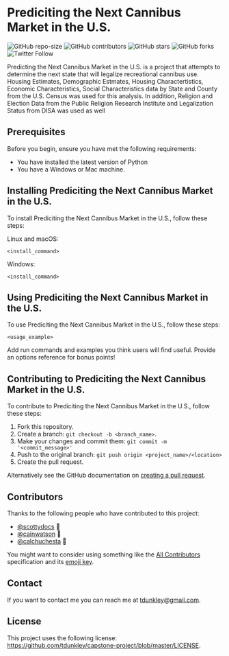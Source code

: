 # Prediciting the Next Cannibus Market in the U.S.

<!--- These are examples. See https://shields.io for others or to customize this set of shields. You might want to include dependencies, project status and licence info here --->
![GitHub repo-size](https://img.shields.io/github/repo-size/tdunkley/capstone-project)
![GitHub contributors](https://img.shields.io/github/contributors/tdunkley/capstone-project)
![GitHub stars](https://img.shields.io/github/stars/tdunkley/capstone-project?style=social)
![GitHub forks](https://img.shields.io/github/forks/tdunkley/capstone-project?style=social)
![Twitter Follow](https://img.shields.io/twitter/follow/tdunkley?style=social)

Predicting the Next Cannibus Market in the U.S. is a project that attempts to determine the next state that will legalize recreational cannibus use. Housing Estimates, Demographic Estmates, Housing Charactertistics, Economic Characteristics, Social Characteristics data by State and County from the U.S. Census was used for this analysis. In addition, Religion and Election Data from the Public Religion Research Institute and Legalization Status from DISA was used as well 


## Prerequisites

Before you begin, ensure you have met the following requirements:
<!--- These are just example requirements. Add, duplicate or remove as required --->
* You have installed the latest version of Python
* You have a Windows or Mac machine.


## Installing Prediciting the Next Cannibus Market in the U.S.

To install Prediciting the Next Cannibus Market in the U.S., follow these steps:

Linux and macOS:
```
<install_command>
```

Windows:
```
<install_command>
```
## Using Prediciting the Next Cannibus Market in the U.S.

To use Prediciting the Next Cannibus Market in the U.S., follow these steps:

```
<usage_example>
```

Add run commands and examples you think users will find useful. Provide an options reference for bonus points!

## Contributing to Prediciting the Next Cannibus Market in the U.S.
<!--- If your README is long or you have some specific process or steps you want contributors to follow, consider creating a separate CONTRIBUTING.md file--->
To contribute to Prediciting the Next Cannibus Market in the U.S., follow these steps:

1. Fork this repository.
2. Create a branch: `git checkout -b <branch_name>`.
3. Make your changes and commit them: `git commit -m '<commit_message>'`
4. Push to the original branch: `git push origin <project_name>/<location>`
5. Create the pull request.

Alternatively see the GitHub documentation on [creating a pull request](https://help.github.com/en/github/collaborating-with-issues-and-pull-requests/creating-a-pull-request).

## Contributors

Thanks to the following people who have contributed to this project:

* [@scottydocs](https://github.com/scottydocs) 📖
* [@cainwatson](https://github.com/cainwatson) 🐛
* [@calchuchesta](https://github.com/calchuchesta) 🐛

You might want to consider using something like the [All Contributors](https://github.com/all-contributors/all-contributors) specification and its [emoji key](https://allcontributors.org/docs/en/emoji-key).

## Contact

If you want to contact me you can reach me at <tdunkley@gmail.com>.

## License
<!--- If you're not sure which open license to use see https://choosealicense.com/--->

This project uses the following license: https://github.com/tdunkley/capstone-project/blob/master/LICENSE.
